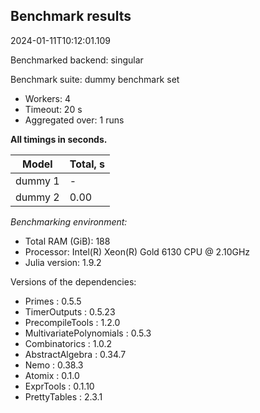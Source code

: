 ## Benchmark results

2024-01-11T10:12:01.109

Benchmarked backend: singular

Benchmark suite: dummy benchmark set

- Workers: 4
- Timeout: 20 s
- Aggregated over: 1 runs

**All timings in seconds.**

|Model|Total, s|
|-----|---|
|dummy 1| - |
|dummy 2|0.00|

*Benchmarking environment:*

* Total RAM (GiB): 188
* Processor: Intel(R) Xeon(R) Gold 6130 CPU @ 2.10GHz
* Julia version: 1.9.2

Versions of the dependencies:

* Primes : 0.5.5
* TimerOutputs : 0.5.23
* PrecompileTools : 1.2.0
* MultivariatePolynomials : 0.5.3
* Combinatorics : 1.0.2
* AbstractAlgebra : 0.34.7
* Nemo : 0.38.3
* Atomix : 0.1.0
* ExprTools : 0.1.10
* PrettyTables : 2.3.1
